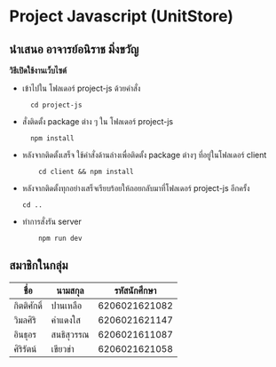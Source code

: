 
# Project Javascript (UnitStore)
## นำเสนอ อาจารย์อนิราช มิ่งขวัญ



**วิธีเปิดใช้งานเว็บไซต์**
- เข้าไปใน โฟลเดอร์ project-js ด้วยคำสั่ง
  ```
    cd project-js
  ```
- สั่งติดตั้ง package ต่าง ๆ ใน โฟลเดอร์ project-js
  ```
    npm install
  ```
- หลังจากติดตั้งเสร็จ ใช้คำสั่งด้านล่างเพื่อติดตั้ง package ต่างๆ ที่อยู่ในโฟลเดอร์ client
    ```
        cd client && npm install
    ```
- หลังจากติดตั้งทุกอย่างเสร็จเรียบร้อยให้ถอยกลับมาที่โฟลเดอร์ project-js อีกครั้ง
    ```
    cd ..
    ```
- ทำการสั่งรัน server 
    ```
        npm run dev
    ```

## สมาชิกในกลุ่ม
|   ชื่อ  |   นามสกุล  |   รหัสนักศึกษา   |
|-------|-----------|---------------|
|กิตติศักดิ์|ปานเหลือ|6206021621082|
|วิมลศิริ|คำแดงใส|6206021621147|
|อินธุอร |สนธิสุวรรณ| 6206021611087|
|ศิริรัตน์ |เขียวขำ |6206021621058|
